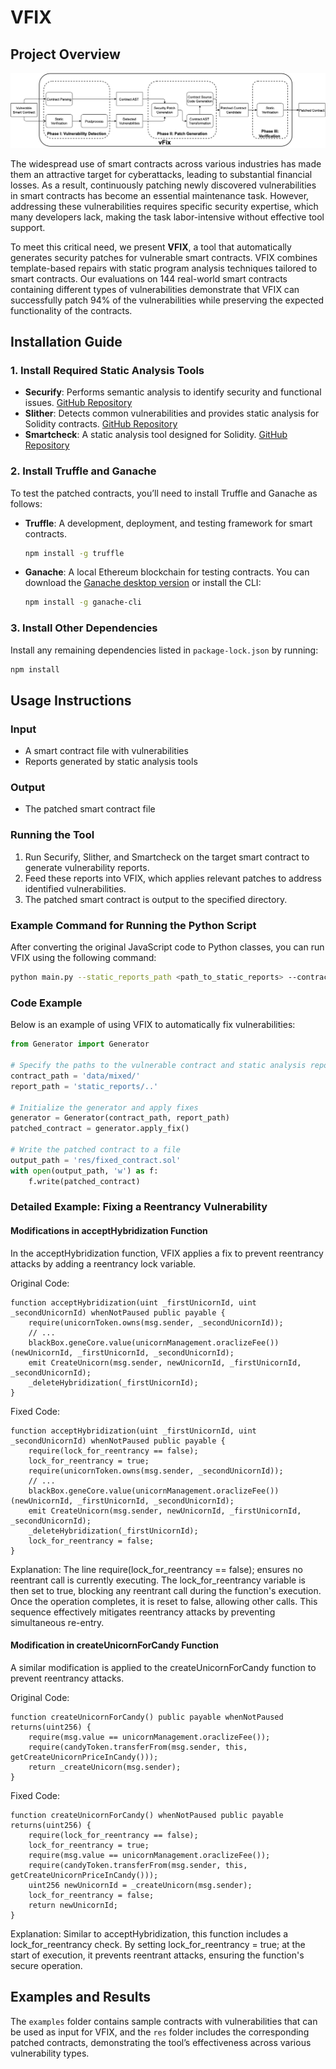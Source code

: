 # VFIX

## Project Overview
![Architecture of ContractPatch](architecture.png)

The widespread use of smart contracts across various industries has made them an attractive target for cyberattacks, leading to substantial financial losses. As a result, continuously patching newly discovered vulnerabilities in smart contracts has become an essential maintenance task. However, addressing these vulnerabilities requires specific security expertise, which many developers lack, making the task labor-intensive without effective tool support.

To meet this critical need, we present **VFIX**, a tool that automatically generates security patches for vulnerable smart contracts. VFIX combines template-based repairs with static program analysis techniques tailored to smart contracts. Our evaluations on 144 real-world smart contracts containing different types of vulnerabilities demonstrate that VFIX can successfully patch 94% of the vulnerabilities while preserving the expected functionality of the contracts.

## Installation Guide

### 1. Install Required Static Analysis Tools
- **Securify**: Performs semantic analysis to identify security and functional issues. [GitHub Repository](https://github.com/eth-sri/securify)
- **Slither**:  Detects common vulnerabilities and provides static analysis for Solidity contracts. [GitHub Repository](https://github.com/crytic/slither)
- **Smartcheck**: A static analysis tool designed for Solidity. [GitHub Repository](https://github.com/smartdec/smartcheck)

### 2. Install Truffle and Ganache
To test the patched contracts, you’ll need to install Truffle and Ganache as follows:

- **Truffle**: A development, deployment, and testing framework for smart contracts.
  ```bash
  npm install -g truffle
  ```

- **Ganache**: A local Ethereum blockchain for testing contracts. You can download the [Ganache desktop version](https://trufflesuite.com/ganache/) or install the CLI:
  ```bash
  npm install -g ganache-cli
  ```

### 3. Install Other Dependencies
Install any remaining dependencies listed in `package-lock.json` by running:
```bash
npm install
```

## Usage Instructions

### Input
- A smart contract file with vulnerabilities
- Reports generated by static analysis tools

### Output
- The patched smart contract file

### Running the Tool
1. Run Securify, Slither, and Smartcheck on the target smart contract to generate vulnerability reports.
2. Feed these reports into VFIX, which applies relevant patches to address identified vulnerabilities.
3. The patched smart contract is output to the specified directory.


### Example Command for Running the Python Script
After converting the original JavaScript code to Python classes, you can run VFIX using the following command:
```bash
python main.py --static_reports_path <path_to_static_reports> --contract_path <path_to_contract> --output_path <path_to_output>
```

### Code Example
Below is an example of using VFIX to automatically fix vulnerabilities:

```python
from Generator import Generator

# Specify the paths to the vulnerable contract and static analysis report
contract_path = 'data/mixed/'
report_path = 'static_reports/..'

# Initialize the generator and apply fixes
generator = Generator(contract_path, report_path)
patched_contract = generator.apply_fix()

# Write the patched contract to a file
output_path = 'res/fixed_contract.sol'
with open(output_path, 'w') as f:
    f.write(patched_contract)
```
### Detailed Example: Fixing a Reentrancy Vulnerability

#### Modifications in acceptHybridization Function
In the acceptHybridization function, VFIX applies a fix to prevent reentrancy attacks by adding a reentrancy lock variable.

Original Code:

```solidity
function acceptHybridization(uint _firstUnicornId, uint _secondUnicornId) whenNotPaused public payable {
    require(unicornToken.owns(msg.sender, _secondUnicornId));
    // ...
    blackBox.geneCore.value(unicornManagement.oraclizeFee())(newUnicornId, _firstUnicornId, _secondUnicornId);
    emit CreateUnicorn(msg.sender, newUnicornId, _firstUnicornId, _secondUnicornId);
    _deleteHybridization(_firstUnicornId);
}
```

Fixed Code:
```solidity
function acceptHybridization(uint _firstUnicornId, uint _secondUnicornId) whenNotPaused public payable {
    require(lock_for_reentrancy == false);
    lock_for_reentrancy = true;
    require(unicornToken.owns(msg.sender, _secondUnicornId));
    // ...
    blackBox.geneCore.value(unicornManagement.oraclizeFee())(newUnicornId, _firstUnicornId, _secondUnicornId);
    emit CreateUnicorn(msg.sender, newUnicornId, _firstUnicornId, _secondUnicornId);
    _deleteHybridization(_firstUnicornId);
    lock_for_reentrancy = false;
}

```

Explanation: The line require(lock_for_reentrancy == false); ensures no reentrant call is currently executing. The lock_for_reentrancy variable is then set to true, blocking any reentrant call during the function's execution. Once the operation completes, it is reset to false, allowing other calls. This sequence effectively mitigates reentrancy attacks by preventing simultaneous re-entry.



#### Modification in createUnicornForCandy Function
A similar modification is applied to the createUnicornForCandy function to prevent reentrancy attacks.

Original Code:

```solidity
function createUnicornForCandy() public payable whenNotPaused returns(uint256) {
    require(msg.value == unicornManagement.oraclizeFee());
    require(candyToken.transferFrom(msg.sender, this, getCreateUnicornPriceInCandy()));
    return _createUnicorn(msg.sender);
}
```

Fixed Code:
```solidity
function createUnicornForCandy() whenNotPaused public payable returns(uint256) {
    require(lock_for_reentrancy == false);
    lock_for_reentrancy = true;
    require(msg.value == unicornManagement.oraclizeFee());
    require(candyToken.transferFrom(msg.sender, this, getCreateUnicornPriceInCandy()));
    uint256 newUnicornId = _createUnicorn(msg.sender);
    lock_for_reentrancy = false;
    return newUnicornId;
}
```
Explanation: Similar to acceptHybridization, this function includes a lock_for_reentrancy check. By setting lock_for_reentrancy = true; at the start of execution, it prevents reentrant attacks, ensuring the function's secure operation.


## Examples and Results
The `examples` folder contains sample contracts with vulnerabilities that can be used as input for VFIX, and the `res` folder includes the corresponding patched contracts, demonstrating the tool’s effectiveness across various vulnerability types.
